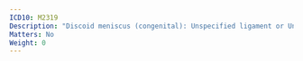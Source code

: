 ```yaml
---
ICD10: M2319
Description: "Discoid meniscus (congenital): Unspecified ligament or Unspecified meniscus"
Matters: No
Weight: 0
---
```


